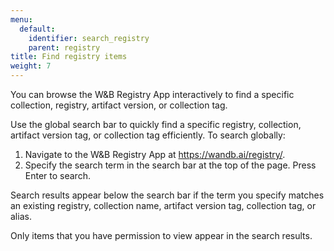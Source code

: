 ```yaml
---
menu:
  default:
    identifier: search_registry
    parent: registry
title: Find registry items 
weight: 7
---
```


You can browse the W&B Registry App interactively to find a specific collection, registry, artifact version, or collection tag.

Use the global search bar to quickly find a specific registry, collection, artifact version tag, or collection tag efficiently. To search globally:

1. Navigate to the W&B Registry App at https://wandb.ai/registry/. 
2. Specify the search term in the search bar at the top of the page. Press Enter to search.

Search results appear below the search bar if the term you specify matches an existing registry, collection name, artifact version tag, collection tag, or alias.

Only items that you have permission to view appear in the search results.
